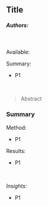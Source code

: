## Title
##### Authors: 
<br />

Available: <br />

Summary:  
- P1

<br />

> Abstract

### Summary
Method:
- P1

Results:
- P1

<br />

*Insights:*
- P1
